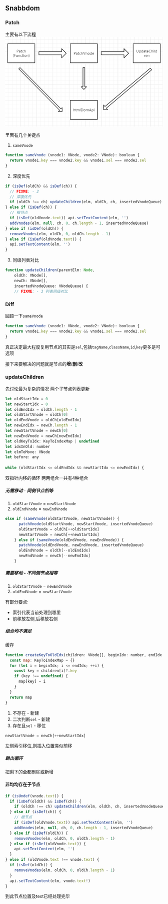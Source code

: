 ## Snabbdom

### Patch

主要有以下流程
![vnode_process](/assets/vnode_process.png)

里面有几个关键点

1. `sameVnode`

```javascript
function sameVnode (vnode1: VNode, vnode2: VNode): boolean {
  return vnode1.key === vnode2.key && vnode1.sel === vnode2.sel
}
```

2. 深度优先

```javascript
if (isDef(oldCh) && isDef(ch)) {
  // FIXME: - 2
  // 深度优先
  if (oldCh !== ch) updateChildren(elm, oldCh, ch, insertedVnodeQueue)
} else if (isDef(ch)) {
  // 根节点
  if (isDef(oldVnode.text)) api.setTextContent(elm, '')
  addVnodes(elm, null, ch, 0, ch.length - 1, insertedVnodeQueue)
} else if (isDef(oldCh)) {
  removeVnodes(elm, oldCh, 0, oldCh.length - 1)
} else if (isDef(oldVnode.text)) {
  api.setTextContent(elm, '')
}
```

3. 同级列表对比

```javascript
function updateChildren(parentElm: Node,
    oldCh: VNode[],
    newCh: VNode[],
    insertedVnodeQueue: VNodeQueue) {
    // FIXME: - 3 列表同级对比
```

### Diff

回顾一下`sameVnode`

```javascript
function sameVnode (vnode1: VNode, vnode2: VNode): boolean {
  return vnode1.key === vnode2.key && vnode1.sel === vnode2.sel
}
```

真正决定最大程度复用节点的其实是`sel`,包括`tagName`,`className`,`id`,`key`更多是可选项

接下来要解决的问题就是节点的**增**/**删**/**改**

### updateChildren

先讨论最为复杂的情况
两个子节点列表更新

```javascript
let oldStartIdx = 0
let newStartIdx = 0
let oldEndIdx = oldCh.length - 1
let oldStartVnode = oldCh[0]
let oldEndVnode = oldCh[oldEndIdx]
let newEndIdx = newCh.length - 1
let newStartVnode = newCh[0]
let newEndVnode = newCh[newEndIdx]
let oldKeyToIdx: KeyToIndexMap | undefined
let idxInOld: number
let elmToMove: VNode
let before: any

while (oldStartIdx <= oldEndIdx && newStartIdx <= newEndIdx) {
```
双指针内移的循环
两两组合一共有4种组合

##### 无需移动 - 同侧节点相等
1. `oldStartVnode` = `newStartVnode`
2. `oldEndVnode` = `newEndVnode`

```javascript
else if (sameVnode(oldStartVnode, newStartVnode)) {
      patchVnode(oldStartVnode, newStartVnode, insertedVnodeQueue)
      oldStartVnode = oldCh[++oldStartIdx]
      newStartVnode = newCh[++newStartIdx]
    } else if (sameVnode(oldEndVnode, newEndVnode)) {
      patchVnode(oldEndVnode, newEndVnode, insertedVnodeQueue)
      oldEndVnode = oldCh[--oldEndIdx]
      newEndVnode = newCh[--newEndIdx]
    }
```

##### 需要移动 - 不同侧节点相等
1. `oldStartVnode` = `newEndVnode`
2. `oldEndVnode` = `newStartVnode`

有部分要点:

* 索引代表当前处理到哪里
* 前移放左侧,后移放右侧

##### 组合均不满足

缓存
```javascript
function createKeyToOldIdx(children: VNode[], beginIdx: number, endIdx: number): KeyToIndexMap {
  const map: KeyToIndexMap = {}
  for (let i = beginIdx; i <= endIdx; ++i) {
    const key = children[i]?.key
    if (key !== undefined) {
      map[key] = i
    }
  }
  return map
}
```

1. 不存在 - 新建
2. 二次判断`sel` - 新建
3. 存在且`sel` - 移位

```javascript
newStartVnode = newCh[++newStartIdx]
```

左侧索引移位,则插入位置类似前移

##### 跳出循环

把剩下的全都删除或新增

#### 非均均存在子节点

```javascript
if (isUndef(vnode.text)) {
  if (isDef(oldCh) && isDef(ch)) {
    if (oldCh !== ch) updateChildren(elm, oldCh, ch, insertedVnodeQueue)
  } else if (isDef(ch)) {
    // 根节点
    if (isDef(oldVnode.text)) api.setTextContent(elm, '')
    addVnodes(elm, null, ch, 0, ch.length - 1, insertedVnodeQueue)
  } else if (isDef(oldCh)) {
    removeVnodes(elm, oldCh, 0, oldCh.length - 1)
  } else if (isDef(oldVnode.text)) {
    api.setTextContent(elm, '')
  }
} else if (oldVnode.text !== vnode.text) {
  if (isDef(oldCh)) {
    removeVnodes(elm, oldCh, 0, oldCh.length - 1)
  }
  api.setTextContent(elm, vnode.text!)
}
```

到此节点位置及text已经处理完毕
